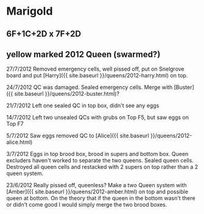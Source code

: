 # Marigold

## 6F+1C+2D x 7F+2D

## yellow marked 2012 Queen (swarmed?)

27/7/2012 Removed emergency cells, well pissed off, put on Snelgrove board and put [Harry]({{ site.baseurl }}/queens/2012-harry.html) on top.

24/7/2012 QC was damaged.  Sealed emergency cells.  Merge with [Buster]({{ site.baseurl }}/queens/2012-buster.html)?

21/7/2012 Left one sealed QC in top box, didn't see any eggs

14/7/2012 Left two unsealed QCs with grubs on Top F5, but saw eggs on Top F7

5/7/2012 Saw eggs removed QC to [Alice]({{ site.baseurl }}/queens/2012-alice.html)

3/7/2012 Eggs in top brood box, brood in supers and bottom box.  Queen excluders haven't worked to separate the two queens.  Sealed queen cells.  Destroyed all queen cells and restacked with 2 supers on top rather than a 2 queen system.

23/6/2012 Really pissed off, queenless? Make a two Queen system with [Amber]({{ site.baseurl }}/queens/2012-amber.html) on top and possible queen at bottom.  On the theory that if the queen in the bottom wasn't there or didn't come good I would simply merge the two brood boxes.
